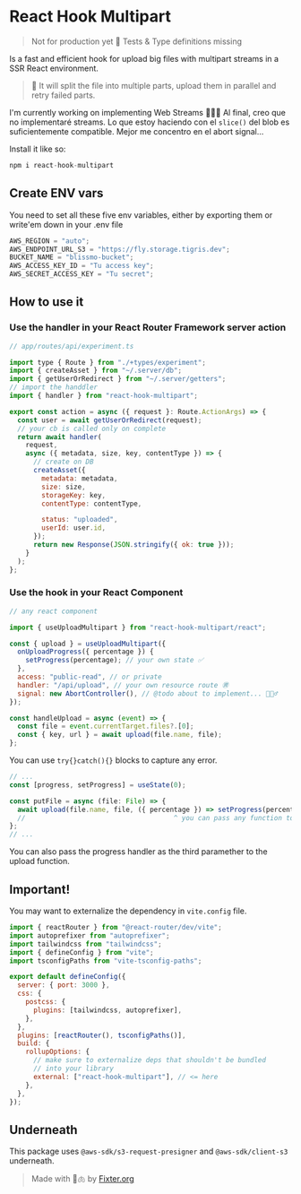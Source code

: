 # React Hook Multipart

> Not for production yet 🚧 Tests & Type definitions missing

Is a fast and efficient hook for upload big files with multipart streams in a SSR React environment.

> 👀 It will split the file into multiple parts, upload them in parallel and retry failed parts.

I'm currently working on implementing Web Streams 🚬👷🏼 Al final, creo que no implementaré streams. Lo que estoy haciendo con el `slice()` del blob es suficientemente compatible.
Mejor me concentro en el abort signal...

Install it like so:

```js
npm i react-hook-multipart
```

## Create ENV vars

You need to set all these five env variables, either by exporting them or write'em down in your .env file

```js
AWS_REGION = "auto";
AWS_ENDPOINT_URL_S3 = "https://fly.storage.tigris.dev";
BUCKET_NAME = "blissmo-bucket";
AWS_ACCESS_KEY_ID = "Tu access key";
AWS_SECRET_ACCESS_KEY = "Tu secret";
```

## How to use it

### Use the handler in your React Router Framework server action

```js
// app/routes/api/experiment.ts

import type { Route } from "./+types/experiment";
import { createAsset } from "~/.server/db";
import { getUserOrRedirect } from "~/.server/getters";
// import the handdler
import { handler } from "react-hook-multipart";

export const action = async ({ request }: Route.ActionArgs) => {
  const user = await getUserOrRedirect(request);
  // your cb is called only on complete
  return await handler(
    request,
    async ({ metadata, size, key, contentType }) => {
      // create on DB
      createAsset({
        metadata: metadata,
        size: size,
        storageKey: key,
        contentType: contentType,

        status: "uploaded",
        userId: user.id,
      });
      return new Response(JSON.stringify({ ok: true }));
    }
  );
};
```

### Use the hook in your React Component

```js
// any react component

import { useUploadMultipart } from "react-hook-multipart/react";

const { upload } = useUploadMultipart({
  onUploadProgress({ percentage }) {
    setProgress(percentage); // your own state ✅
  },
  access: "public-read", // or private
  handler: "/api/upload", // your own resource route ㊮
  signal: new AbortController(), // @todo about to implement... 👷🏼‍♂️
});

const handleUpload = async (event) => {
  const file = event.currentTarget.files?.[0];
  const { key, url } = await upload(file.name, file);
};
```

You can use `try{}catch(){}` blocks to capture any error.

```ts
// ...
const [progress, setProgress] = useState(0);

const putFile = async (file: File) => {
  await upload(file.name, file, ({ percentage }) => setProgress(percentage));
  //                                     ^ you can pass any function to update the progress
};
// ...
```

You can also pass the progress handler as the third paramether to the upload function.

## Important!

You may want to externalize the dependency in `vite.config` file.

```js
import { reactRouter } from "@react-router/dev/vite";
import autoprefixer from "autoprefixer";
import tailwindcss from "tailwindcss";
import { defineConfig } from "vite";
import tsconfigPaths from "vite-tsconfig-paths";

export default defineConfig({
  server: { port: 3000 },
  css: {
    postcss: {
      plugins: [tailwindcss, autoprefixer],
    },
  },
  plugins: [reactRouter(), tsconfigPaths()],
  build: {
    rollupOptions: {
      // make sure to externalize deps that shouldn't be bundled
      // into your library
      external: ["react-hook-multipart"], // <= here
    },
  },
});
```

## Underneath

This package uses `@aws-sdk/s3-request-presigner` and `@aws-sdk/client-s3` underneath.

> Made with 🚬🫁 by [Fixter.org](http://fixter.org)
